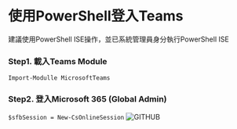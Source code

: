 # **使用PowerShell登入Teams**

建議使用PowerShell ISE操作，並已系統管理員身分執行PowerShell ISE

### **Step1. 載入Teams Module**
```Import-Modulle MicrosoftTeams```
### **Step2. 登入Microsoft 365 (Global Admin)**
```$sfbSession = New-CsOnlineSession```
![GITHUB]( 圖片網址 "圖片名稱")
